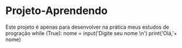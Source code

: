 # Projeto-Aprendendo
Este projeto é apenas para desenvolver na prática meus estudos de progração
while (True):
    nome = input('Digite seu nome \n')
    print('Olá,'+ nome)
    
